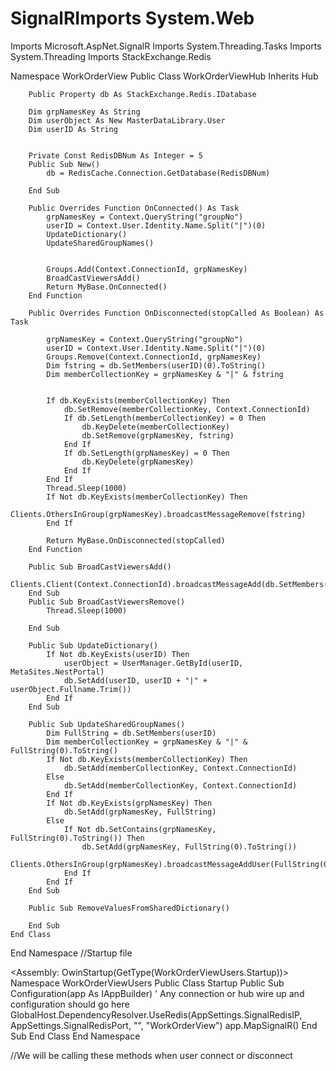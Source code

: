 # SignalRImports System.Web
Imports Microsoft.AspNet.SignalR
Imports System.Threading.Tasks
Imports System.Threading
Imports StackExchange.Redis

Namespace WorkOrderView
    Public Class WorkOrderViewHub
        Inherits Hub
       
        Public Property db As StackExchange.Redis.IDatabase

        Dim grpNamesKey As String
        Dim userObject As New MasterDataLibrary.User
        Dim userID As String


        Private Const RedisDBNum As Integer = 5
        Public Sub New()
            db = RedisCache.Connection.GetDatabase(RedisDBNum)

        End Sub

        Public Overrides Function OnConnected() As Task
            grpNamesKey = Context.QueryString("groupNo")
            userID = Context.User.Identity.Name.Split("|")(0)
            UpdateDictionary()
            UpdateSharedGroupNames()


            Groups.Add(Context.ConnectionId, grpNamesKey)
            BroadCastViewersAdd()
            Return MyBase.OnConnected()
        End Function

        Public Overrides Function OnDisconnected(stopCalled As Boolean) As Task

            grpNamesKey = Context.QueryString("groupNo")
            userID = Context.User.Identity.Name.Split("|")(0)
            Groups.Remove(Context.ConnectionId, grpNamesKey)
            Dim fstring = db.SetMembers(userID)(0).ToString()
            Dim memberCollectionKey = grpNamesKey & "|" & fstring


            If db.KeyExists(memberCollectionKey) Then
                db.SetRemove(memberCollectionKey, Context.ConnectionId)
                If db.SetLength(memberCollectionKey) = 0 Then
                    db.KeyDelete(memberCollectionKey)
                    db.SetRemove(grpNamesKey, fstring)
                End If
                If db.SetLength(grpNamesKey) = 0 Then
                    db.KeyDelete(grpNamesKey)
                End If
            End If
            Thread.Sleep(1000)
            If Not db.KeyExists(memberCollectionKey) Then
                Clients.OthersInGroup(grpNamesKey).broadcastMessageRemove(fstring)
            End If

            Return MyBase.OnDisconnected(stopCalled)
        End Function

        Public Sub BroadCastViewersAdd()
            Clients.Client(Context.ConnectionId).broadcastMessageAdd(db.SetMembers(grpNamesKey).Distinct())
        End Sub
        Public Sub BroadCastViewersRemove()
            Thread.Sleep(1000)
       
        End Sub

        Public Sub UpdateDictionary()
            If Not db.KeyExists(userID) Then
                userObject = UserManager.GetById(userID, MetaSites.NestPortal)
                db.SetAdd(userID, userID + "|" + userObject.Fullname.Trim())
            End If
        End Sub

        Public Sub UpdateSharedGroupNames()
            Dim FullString = db.SetMembers(userID)
            Dim memberCollectionKey = grpNamesKey & "|" & FullString(0).ToString()
            If Not db.KeyExists(memberCollectionKey) Then
                db.SetAdd(memberCollectionKey, Context.ConnectionId)
            Else
                db.SetAdd(memberCollectionKey, Context.ConnectionId)
            End If
            If Not db.KeyExists(grpNamesKey) Then
                db.SetAdd(grpNamesKey, FullString)
            Else
                If Not db.SetContains(grpNamesKey, FullString(0).ToString()) Then
                    db.SetAdd(grpNamesKey, FullString(0).ToString())
                    Clients.OthersInGroup(grpNamesKey).broadcastMessageAddUser(FullString(0).ToString())
                End If
            End If
        End Sub

        Public Sub RemoveValuesFromSharedDictionary()

        End Sub
    End Class
End Namespace
//Startup file

<Assembly: OwinStartup(GetType(WorkOrderViewUsers.Startup))> 
Namespace WorkOrderViewUsers
    Public Class Startup
        Public Sub Configuration(app As IAppBuilder)
            ' Any connection or hub wire up and configuration should go here
            GlobalHost.DependencyResolver.UseRedis(AppSettings.SignalRedisIP, AppSettings.SignalRedisPort, "", "WorkOrderView")
            app.MapSignalR()
        End Sub
    End Class
End Namespace

//We will be calling these methods when user connect or disconnect
